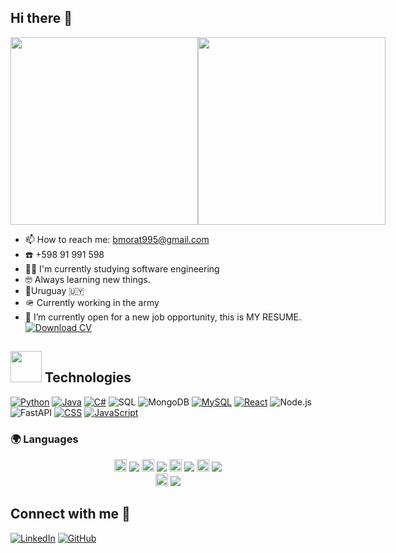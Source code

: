 ## Hi there 👋
<div style="display: flex; align-items: center;">
  <img src="https://github.com/user-attachments/assets/cfa7ff29-eba5-4e65-baea-8634775e3eba" width="300">
  <img src="https://camo.githubusercontent.com/d1e9733ec79822bcadf8b9a1035840ee511e2f022fe9f652cc163db23dc171d3/68747470733a2f2f6d656469612e67697068792e636f6d2f6d656469612f53576f536b4e36447854737a71494b4571762f67697068792e676966" width="300">
</div>

- 📫 How to reach me: bmorat995@gmail.com
- ☎️ +598 91 991 598
- 🧑‍🎓 I'm currently studying software engineering
- 🤓 Always learning new things.
- 📍Uruguay 🇺🇾
- 🪖 Currently working in the army
- 🤔 I’m currently open for a new job opportunity, this is MY RESUME.   [![Download CV](https://img.shields.io/badge/Download%20CV-PDF-red?style=for-the-badge&logo=adobe)](https://drive.google.com/file/d/1rctZG9YaghcUvrm7_KtDBzS5_R1NcXXD/view?usp=drive_link)


## <img src="https://raw.githubusercontent.com/7oSkaaa/7oSkaaa/main/Images/Programming_Languages.gif" width="50"> Technologies  

[![Python](https://img.shields.io/badge/Python-3776AB?style=for-the-badge&logo=python&logoColor=white)](https://github.com/Bmorat/MarloyCoffe)
[![Java](https://img.shields.io/badge/Java-ED8B00?style=for-the-badge&logo=java&logoColor=white)](https://github.com/Bmorat/AirSaverBot)
[![C#](https://img.shields.io/badge/C%23-239120?style=for-the-badge&logo=c-sharp&logoColor=white)](https://github.com/Bmorat/Inventory-Manager-TelegramBot)
![SQL](https://img.shields.io/badge/SQL-CC2927?style=for-the-badge&logo=microsoft-sql-server&logoColor=white)
![MongoDB](https://img.shields.io/badge/MongoDB-47A248?style=for-the-badge&logo=mongodb&logoColor=white)
[![MySQL](https://img.shields.io/badge/MySQL-4479A1?style=for-the-badge&logo=mysql&logoColor=white)](https://github.com/Bmorat/MarloyCoffe)
[![React](https://img.shields.io/badge/React-20232A?style=for-the-badge&logo=react&logoColor=61DAFB)](https://github.com/Bmorat/MarloyCoffe)
![Node.js](https://img.shields.io/badge/Node.js-43853D?style=for-the-badge&logo=node.js&logoColor=white)
![FastAPI](https://img.shields.io/badge/FastAPI-009688?style=for-the-badge&logo=fastapi&logoColor=white)
[![CSS](https://img.shields.io/badge/CSS-1572B6?style=for-the-badge&logo=css3&logoColor=white)](https://github.com/Bmorat/MarloyCoffe)
[![JavaScript](https://img.shields.io/badge/JavaScript-F7DF1E?style=for-the-badge&logo=javascript&logoColor=black)](https://github.com/Bmorat/MarloyCoffe)

### 🌍 Languages  
<p align="center">
  <img src="https://upload.wikimedia.org/wikipedia/en/9/9a/Flag_of_Spain.svg" width="20"/> 
  <img src="https://img.shields.io/badge/Spanish-Nativo-green?style=for-the-badge" />
  
  <img src="https://upload.wikimedia.org/wikipedia/en/a/ae/Flag_of_the_United_Kingdom.svg" width="20"/> 
  <img src="https://img.shields.io/badge/English-C2-blue?style=for-the-badge" />
  
  <img src="https://upload.wikimedia.org/wikipedia/commons/0/05/Flag_of_Brazil.svg" width="20"/> 
  <img src="https://img.shields.io/badge/Portuguese-Fluido-red?style=for-the-badge" />
  
  <img src="https://upload.wikimedia.org/wikipedia/commons/0/03/Flag_of_Italy.svg" width="20"/> 
  <img src="https://img.shields.io/badge/Italian-Básico-yellow?style=for-the-badge" />

  <br/>  
  <img src="https://upload.wikimedia.org/wikipedia/en/c/c3/Flag_of_France.svg" width="20"/> 
  <img src="https://img.shields.io/badge/French-Básico-orange?style=for-the-badge" />
</p>





## Connect with me 🤝
[![LinkedIn](https://img.shields.io/badge/LinkedIn-0077B5?style=for-the-badge&logo=linkedin&logoColor=white)](https://www.linkedin.com/in/brian-morat-39664811a/)
[![GitHub](https://img.shields.io/badge/GitHub-181717?style=for-the-badge&logo=github&logoColor=white)](https://github.com/Bmorat)

